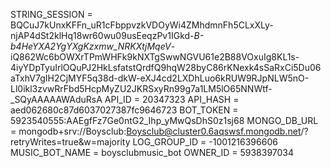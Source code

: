 STRING_SESSION = BQCuJ7kUnxKFFn_uR1cFbppvzkVDOyWi4ZMhdmnFh5CLxXLy-njAP4dSt2klHq18wr60wu09usEeqzPv1IGkd-_B-b4HeYXA2YgYXgKzxmw_NRKXtjMqeV_-iQ862Wc6bOWXrTPmWHFk9kNXTgSwwNGVU61e2B88VOxuIg8KL1s-4iyYDpTyuIrlOQuPJ2HkLsfatstQrdfQ9hqW28byC86rKNexk4sSaRxCi5Du06aTxhV7gIH2CjMYF5q38d-dkW-eXJ4cd2LXDhLuo6kRUW9RJpNLW5nO-Ll0ikl3zvwRrFbd5HcpMyZU2JKRSxyRn99g7a1LM5lO65NNWtf-_SQyAAAAAWAduRsA
API_ID = 20347323
API_HASH = aed062680c87d6037027387fc9646723
BOT_TOKEN = 5923540555:AAEgfFz7Ge0ntG2_Ihp_yMwQsDhS0z1sj68
MONGO_DB_URL = mongodb+srv://Boysclub:Boysclub@cluster0.6aqswsf.mongodb.net/?retryWrites=true&w=majority
LOG_GROUP_ID = -1001216396606
MUSIC_BOT_NAME = boysclubmusic_bot
OWNER_ID = 5938397034
